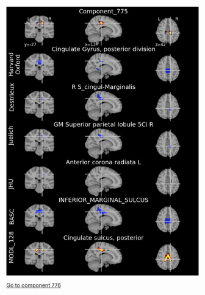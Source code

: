 


![775](preliminary/775.jpg "Component 775")

[Go to component 776](https://parietal-inria.github.io/MODL_atlas/1024/776 "Component 776")